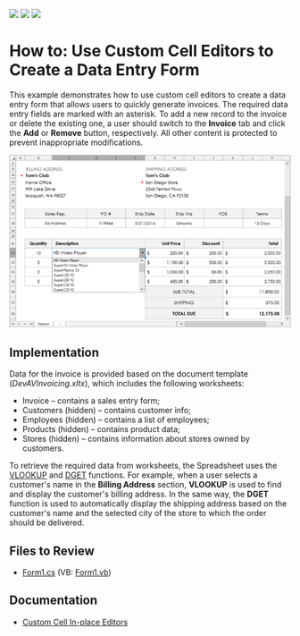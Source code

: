 <!-- default badges list -->
![](https://img.shields.io/endpoint?url=https://codecentral.devexpress.com/api/v1/VersionRange/128613964/19.2.2%2B)
[![](https://img.shields.io/badge/Open_in_DevExpress_Support_Center-FF7200?style=flat-square&logo=DevExpress&logoColor=white)](https://supportcenter.devexpress.com/ticket/details/T419595)
[![](https://img.shields.io/badge/📖_How_to_use_DevExpress_Examples-e9f6fc?style=flat-square)](https://docs.devexpress.com/GeneralInformation/403183)
<!-- default badges end -->
# How to: Use Custom Cell Editors to Create a Data Entry Form

This example demonstrates how to use custom cell editors to create a data entry form that allows users to quickly generate invoices. The required data entry fields are marked with an asterisk. To add a new record to the invoice or delete the existing one, a user should switch to the **Invoice** tab and click the **Add** or **Remove** button, respectively. All other content is protected to prevent inappropriate modifications.

![image](./media/69f65ea6-6b87-11e6-80bf-00155d62480c.png)

## Implementation

Data for the invoice is provided based on the document template (_DevAVInvoicing.xltx_), which includes the following worksheets:

- Invoice – contains a sales entry form;
- Customers (hidden) – contains customer info;
- Employees (hidden) – contains a list of employees;
- Products (hidden) – contains product data;
- Stores (hidden) – contains information about stores owned by customers.

To retrieve the required data from worksheets, the Spreadsheet uses the [VLOOKUP](https://support.office.com/en-us/article/VLOOKUP-function-0bbc8083-26fe-4963-8ab8-93a18ad188a1) and [DGET](https://support.office.com/en-us/article/DGET-function-455568bf-4eef-45f7-90f0-ec250d00892e) functions. For example, when a user selects a customer's name in the **Billing Address** section, **VLOOKUP** is used to find and display the customer's billing address. In the same way, the **DGET** function is used to automatically display the shipping address based on the customer's name and the selected city of the store to which the order should be delivered.

## Files to Review

* [Form1.cs](./CS/DevAVInvoicing/Form1.cs) (VB: [Form1.vb](./VB/DevAVInvoicing/Form1.vb))

## Documentation

* [Custom Cell In-place Editors](https://docs.devexpress.com/WindowsForms/18170/controls-and-libraries/spreadsheet/cell-basics/custom-cell-in-place-editors)
